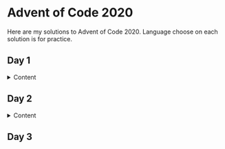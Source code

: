 # Advent of Code 2020

Here are my solutions to Advent of Code 2020. Language choose on each solution is for practice.

## Day 1

<details>
<summary> Content </summary>
<br>

### Part 1

#### Problem

Specifically, they need you to find the two entries that sum to 2020 and then multiply those two numbers together.

#### Solution

Language: C++

Aproach: unnordered hash set to identify unique pairs. O(n) on average.

*If we use ordered set we get O(nlog(n)).*

<details>
<summary>Code</summary>
<br>

```c++
#include <iostream>
#include <fstream>
#include <unordered_set>

using namespace std;

int main(int argc, char *argv[]){
    //Open input
    ifstream input;

    input.open("input.txt", ifstream::in);
    if (!input.is_open()){
        cerr << "Failed to open input.txt" << endl;
        return 1;
    }
    
    int sum = 2020;
    unordered_set<int> sums;

    int number;
    while (input >> number){
        cout << number << endl;
        if (sums.find(sum - number) != sums.end()){
            cout << "Pair found: [" << sum - number << ", " << number << "]" << endl;
            cout << "Answer = " << (sum -number) * number << endl;

            input.close();
            return 0;
        }
        else{
            sums.insert(number);
        }
    }

    input.close();
    cout << "Pair not found" << endl;

    return 0;
}
```

</details>

<details>
<summary>Answer</summary>
<br>

756 * 1264 = **955584**

</details>

### Part 2

#### Problem

Find three numbers in your expense report that meet the same criteria.

#### Solution

Language: Python

Aproach: two-pointer technique on sorted array. O(n²).

<details>
<summary>Code</summary>
<br>

```Python
def main():
    with open("input.txt", "r") as file:
        numbers = [int(line) for line in file]
    
    
    numbers.sort()
    target = 2020

    for i in range(0, len(numbers)-2):
        li = i+1
        ri = len(numbers)-1
        while(li < ri):
            sum_partial = numbers[i] + numbers[li] + numbers[ri]
            if (sum_partial == target):
                print("{0} * {1} * {2} = {3}".format(
                    numbers[i], numbers[li], numbers[ri],
                    numbers[i] * numbers[li] * numbers[ri]
                ))
                return 0

            elif (sum_partial < target):
                li += 1

            else:
                ri -= 1

    print("Fail")
    return 0


if __name__ == "__main__":
    main()

```

</details>

<details>
<summary>Answer</summary>
<br>

817 * 502 * 701 = **287503934**

</details>

</details>

## Day 2

<details>
<summary> Content </summary>
<br>

### Part 1

#### Problem

Find valid passwords, where *x-y c: password*, *x* describes min ocurrences and *y* max ocurrences of letter *c* in string *password*

### Solution

Language: Java

Aproach: Functional programing using parallel stream to find ocurrences that match criteria.

<details>
<summary>Answer</summary>
<br>

**607**

</details>

### Part 2

#### Problem

Find valid passwords, where *x-y c: password*, *x* describes first position and *y* second position of letter *c* in string *password*, *c* has to appear exactly one time at one of the positions.

### Solution

Language: Java

Aproach: Functional programing using parallel stream to find ocurrences that match criteria.

<details>
<summary>Answer</summary>
<br>

**321**

</details>

<details>
<summary>Code Part 1 and 2</summary>
<br>

```java

import java.nio.file.Path;
import java.nio.file.Paths;
import java.nio.file.Files;
import java.util.stream.Stream;

public class PasswordChecker {

    private static boolean checkPassword1(String passwordLine){
        String[] elements = passwordLine.split("[\\s-]");
        int min = Integer.parseInt(elements[0]);
        int max = Integer.parseInt(elements[1]);
        char letter = elements[2].charAt(0);
        long ocurrences = elements[3].chars().filter(ch -> ch == letter).count();
        //System.out.format("%d-%d %c: %s %d\n", min, max, letter, elements[3], ocurrences);

        return  (ocurrences >= min) && (ocurrences <= max);
    }

    private static boolean checkPassword2(String passwordLine){
        String[] elements = passwordLine.split("[\\s-]");
        int first = Integer.parseInt(elements[0])-1;
        int second = Integer.parseInt(elements[1])-1;
        char letter = elements[2].charAt(0);
        boolean check = false;
        
        try{
            if (elements[3].charAt(first) == letter) check = true;
        }catch (Exception e){}
        try{
            if (elements[3].charAt(second) == letter) check = !check;
        }catch (Exception e){}
        //System.out.format("%d-%d %c: %s %b\n", first, second, letter, elements[3], check);

        return check;
    }

    public static void main(String[] args) {
        
        if (args.length != 2){
            System.out.println("Usage: PasswordChecker path policy[0, 1]");
            System.exit(0);
        }

        Path path = Paths.get(args[0]);
        if (!Files.exists(path)){
            System.out.println("File " + args[0] + " Does not exists");
            System.exit(0);
        }

        Stream<String> lines = null;
        try {
            lines = Files.lines(path);
            switch (args[1]){
                case "0":
                    System.out.println(
                        lines.parallel().filter(PasswordChecker::checkPassword1).count()
                    );
                    break;
                case "1":
                    System.out.println(
                        lines.parallel().filter(PasswordChecker::checkPassword2).count()
                    );
                    break;
                default:
                    System.out.println("Unrecognized Policy, values accepted are 0 or 1");
            }

        }catch (Exception ex){
            System.out.println(ex.getMessage());

        }finally{
            if (lines != null) lines.close();
        }
    }
}
```

</details>

</details>


## Day 3